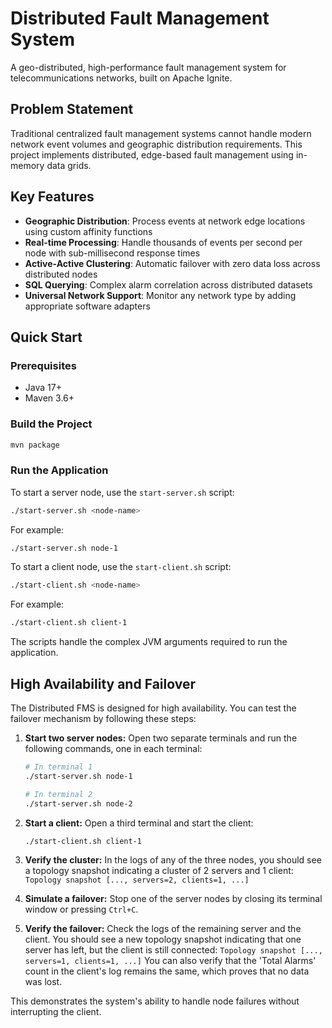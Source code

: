# Distributed Fault Management System

A geo-distributed, high-performance fault management system for telecommunications networks, built on Apache Ignite.

## Problem Statement

Traditional centralized fault management systems cannot handle modern network event volumes and geographic distribution requirements. This project implements distributed, edge-based fault management using in-memory data grids.

## Key Features

- **Geographic Distribution**: Process events at network edge locations using custom affinity functions
- **Real-time Processing**: Handle thousands of events per second per node with sub-millisecond response times
- **Active-Active Clustering**: Automatic failover with zero data loss across distributed nodes
- **SQL Querying**: Complex alarm correlation across distributed datasets
- **Universal Network Support**: Monitor any network type by adding appropriate software adapters

## Quick Start

### Prerequisites
- Java 17+
- Maven 3.6+

### Build the Project
```bash
mvn package
```

### Run the Application

To start a server node, use the `start-server.sh` script:
```bash
./start-server.sh <node-name>
```
For example:
```bash
./start-server.sh node-1
```

To start a client node, use the `start-client.sh` script:
```bash
./start-client.sh <node-name>
```
For example:
```bash
./start-client.sh client-1
```
The scripts handle the complex JVM arguments required to run the application.

## High Availability and Failover

The Distributed FMS is designed for high availability. You can test the failover mechanism by following these steps:

1.  **Start two server nodes:**
    Open two separate terminals and run the following commands, one in each terminal:
    ```bash
    # In terminal 1
    ./start-server.sh node-1
    ```
    ```bash
    # In terminal 2
    ./start-server.sh node-2
    ```

2.  **Start a client:**
    Open a third terminal and start the client:
    ```bash
    ./start-client.sh client-1
    ```

3.  **Verify the cluster:**
    In the logs of any of the three nodes, you should see a topology snapshot indicating a cluster of 2 servers and 1 client:
    `Topology snapshot [..., servers=2, clients=1, ...]`

4.  **Simulate a failover:**
    Stop one of the server nodes by closing its terminal window or pressing `Ctrl+C`.

5.  **Verify the failover:**
    Check the logs of the remaining server and the client. You should see a new topology snapshot indicating that one server has left, but the client is still connected:
    `Topology snapshot [..., servers=1, clients=1, ...]`
    You can also verify that the 'Total Alarms' count in the client's log remains the same, which proves that no data was lost.

This demonstrates the system's ability to handle node failures without interrupting the client.
